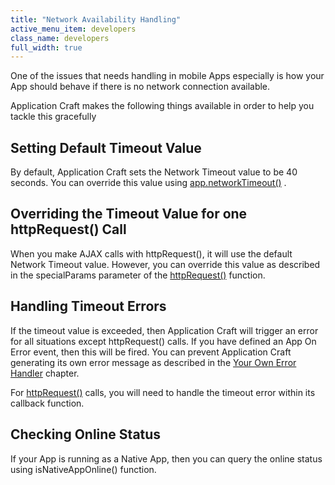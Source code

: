 ```yaml
---
title: "Network Availability Handling"
active_menu_item: developers
class_name: developers
full_width: true
---
```



One of the issues that needs handling in mobile Apps especially is how your App should behave if there is no network connection available.

Application Craft makes the following things available in order to help you tackle this gracefully

## Setting Default Timeout Value

By default, Application Craft sets the Network Timeout value to be 40 seconds. You can override this value using [app.networkTimeout()](../client-api/app-functions/setnetworktimeout) .

## Overriding the Timeout Value for one httpRequest() Call

When you make AJAX calls with httpRequest(), it will use the default Network Timeout value. However, you can override this value as described in the specialParams parameter of the [httpRequest()](../client-api/soap-restful-ajax-calls/httprequest) function.

## Handling Timeout Errors

If the timeout value is exceeded, then Application Craft will trigger an error for all situations except httpRequest() calls. If you have defined an App On Error event, then this will be fired. You can prevent Application Craft generating its own error message as described in the [Your Own Error Handler](error-handling/your-own-error-handler) chapter.

For [httpRequest()](../client-api/soap-restful-ajax-calls/httprequest) calls, you will need to handle the timeout error within its callback function.

## Checking Online Status

If your App is running as a Native App, then you can query the online status using isNativeAppOnline() function.
